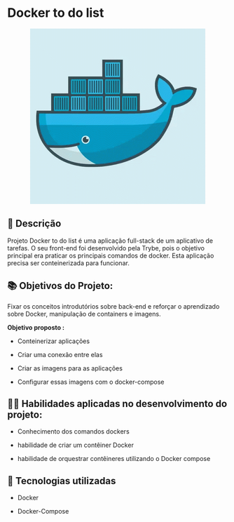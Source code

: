 #  Docker to do list

<div align="center">
  
![dockerimg](whale-docker.gif)
  
</div> 

## :memo: Descrição
<p>Projeto Docker to do list é uma aplicação full-stack de um aplicativo de tarefas. O seu front-end foi desenvolvido pela Trybe, pois o objetivo principal era praticar os principais comandos de docker. Esta aplicação precisa ser conteinerizada para funcionar.<p>
 
## :books: Objetivos do Projeto: 
  
 Fixar os conceitos introdutórios sobre back-end e reforçar o aprendizado sobre Docker, manipulação de containers e imagens.
  
  <b>Objetivo proposto :</b>
  
* Conteinerizar aplicações

* Criar uma conexão entre elas

* Criar as imagens para as aplicações
  
* Configurar essas imagens com o docker-compose  
  
  
## 🤹‍♀️ Habilidades aplicadas no desenvolvimento do projeto: 
  
  * Conhecimento dos comandos dockers
  
  * habilidade de criar um contêiner Docker
  
  * habilidade de orquestrar contêineres utilizando o Docker compose
  

## :wrench: Tecnologias utilizadas
  
* Docker
  
* Docker-Compose  

